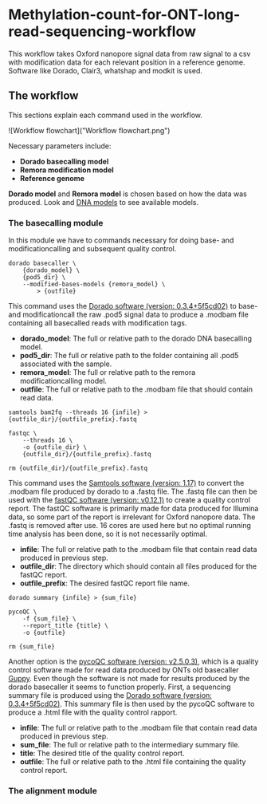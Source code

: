 # Methylation-count-for-ONT-long-read-sequencing-workflow
This workflow takes Oxford nanopore signal data from raw signal to a csv with modification data for each relevant position in a reference genome. Software like Dorado, Clair3, whatshap and modkit is used.

## The workflow

This sections explain each command used in the workflow.

![Workflow flowchart]("Workflow flowchart.png")

Necessary parameters include:

- **Dorado basecalling model**
- **Remora modification model** 
- **Reference genome**

**Dorado model** and **Remora model** is chosen based on how the data was produced. Look and [DNA models](https://github.com/nanoporetech/dorado?tab=readme-ov-file#dna-models) to see available models.

### The basecalling module

In this module we have to commands necessary for doing base- and modificationcalling and subsequent quality control.

```shell
dorado basecaller \
    {dorado_model} \
    {pod5_dir} \
    --modified-bases-models {remora_model} \
        > {outfile}
```

This command uses the [Dorado software (version: 0.3.4+5f5cd02)](https://github.com/nanoporetech/dorado) to base- and modificationcall the raw .pod5 signal data to produce a .modbam file containing all basecalled reads with modification tags. 

- **dorado_model**: The full or relative path to the dorado DNA basecalling model.
- **pod5_dir**: The full or relative path to the folder containing all .pod5 associated with the sample.
- **remora_model**: The full or relative path to the remora modificationcalling model.
- **outfile**: The full or relative path to the .modbam file that should contain read data.


```shell
samtools bam2fq --threads 16 {infile} > {outfile_dir}/{outfile_prefix}.fastq

fastqc \
    --threads 16 \
    -o {outfile_dir} \
    {outfile_dir}/{outfile_prefix}.fastq

rm {outfile_dir}/{outfile_prefix}.fastq
```

This command uses the [Samtools software (version: 1.17)](https://github.com/samtools/samtools) to convert the .modbam file produced by dorado to a .fastq file. The .fastq file can then be used with the [fastQC software (version: v0.12.1)](https://github.com/s-andrews/FastQC) to create a quality control report. The fastQC software is primarily made for data produced for Illumina data, so some part of the report is irrelevant for Oxford nanopore data. The .fastq is removed after use. 16 cores are used here but no optimal running time analysis has been done, so it is not necessarily optimal.

- **infile**: The full or relative path to the .modbam file that contain read data produced in previous step.
- **outfile_dir**: The directory which should contain all files produced for the fastQC report.
- **outfile_prefix**: The desired fastQC report file name.

```shell
dorado summary {infile} > {sum_file}
    
pycoQC \
    -f {sum_file} \
    --report_title {title} \
    -o {outfile}

rm {sum_file}
```

Another option is the [pycoQC software (version: v2.5.0.3)](https://github.com/a-slide/pycoQC), which is a quality control software made for read data produced by ONTs old basecaller [Guppy](https://timkahlke.github.io/LongRead_tutorials/BS_G.html). Even though the software is not made for results produced by the dorado basecaller it seems to function properly.
First, a sequencing summary file is produced using the [Dorado software (version: 0.3.4+5f5cd02)](https://github.com/nanoporetech/dorado). This summary file is then used by the pycoQC software to produce a .html file with the quality control rapport.

- **infile**: The full or relative path to the .modbam file that contain read data produced in previous step.
- **sum_file**: The full or relative path to the intermediary summary file.
- **title**: The desired title of the quality control report.
- **outfile**: The full or relative path to the .html file containing the quality control report.


### The alignment module

